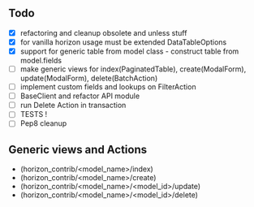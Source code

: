 
## Todo

* [x] refactoring and cleanup obsolete and unless stuff
* [x] for vanilla horizon usage must be extended DataTableOptions
* [x] support for generic table from model class - construct table from model.fields
* [ ] make generic views for index(PaginatedTable), create(ModalForm), update(ModalForm), delete(BatchAction)
* [ ] implement custom fields and lookups on FilterAction
* [ ] BaseClient and refactor API module
* [ ] run Delete Action in transaction
* [ ] TESTS !
* [ ] Pep8 cleanup

## Generic views and Actions

*  (horizon_contrib/<model_name>/index)
*  (horizon_contrib/<model_name>/create)
*  (horizon_contrib/<model_name>/<model_id>/update)
*  (horizon_contrib/<model_name>/<model_id>/delete)